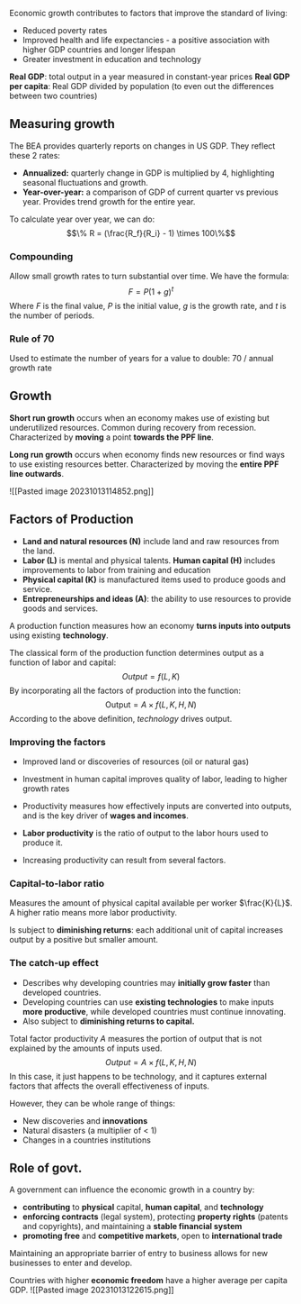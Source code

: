 Economic growth contributes to factors that improve the standard of living: 
- Reduced poverty rates
- Improved health and life expectancies - a positive association with higher GDP countries and longer lifespan
- Greater investment in education and technology

**Real GDP**: total output in a year measured in constant-year prices
**Real GDP per capita**: Real GDP divided by population (to even out the differences between two countries)

## Measuring growth
The BEA provides quarterly reports on changes in US GDP. They reflect these 2 rates: 
- **Annualized:** quarterly change in GDP is multiplied by 4, highlighting seasonal fluctuations and growth. 
- **Year-over-year:** a comparison of GDP of current quarter vs previous year. Provides trend growth for the entire year.

To calculate year over year, we can do: 
$$\% R = (\frac{R_f}{R_i} - 1) \times 100\%$$
### Compounding
Allow small growth rates to turn substantial over time. We have the formula: 
$$F=P(1+g)^t$$
Where $F$ is the final value, $P$ is the initial value, $g$ is the growth rate, and $t$ is the number of periods.

### Rule of 70
Used to estimate the number of years for a value to double: 70 / annual growth rate

## Growth
**Short run growth** occurs when an economy makes use of existing but underutilized resources. Common during recovery from recession. Characterized by **moving** a point **towards the PPF line**.

**Long run growth** occurs when economy finds new resources or find ways to use existing resources better. Characterized by moving the **entire PPF line outwards**.

![[Pasted image 20231013114852.png]]

## Factors of Production
- **Land and natural resources (N)** include land and raw resources from the land. 
- **Labor (L)** is mental and physical talents. **Human capital (H)** includes improvements to labor from training and education
- **Physical capital (K)** is manufactured items used to produce goods and service. 
- **Entrepreneurships and ideas (A)**: the ability to use resources to provide goods and services. 

A production function measures how an economy **turns inputs into outputs** using existing **technology**. 

The classical form of the production function determines output as a function of labor and capital: 
$$Output = f(L, K)$$
By incorporating all the factors of production into the function: 
$$\text{Output} = A \times f(L, K, H, N)$$
According to the above definition, *technology* drives output. 
### Improving the factors
- Improved land or discoveries of resources (oil or natural gas)
- Investment in human capital improves quality of labor, leading to higher growth rates

- Productivity measures how effectively inputs are converted into outputs, and is the key driver of **wages and incomes**. 
- **Labor productivity** is the ratio of output to the labor hours used to produce it.
- Increasing productivity can result from several factors.

### Capital-to-labor ratio
Measures the amount of physical capital available per worker $\frac{K}{L}$. A higher ratio means more labor productivity.

Is subject to **diminishing returns**: each additional unit of capital increases output by a positive but smaller amount.

### The catch-up effect
- Describes why developing countries may **initially grow faster** than developed countries.
- Developing countries can use **existing technologies** to make inputs **more productive**, while developed countries must continue innovating. 
- Also subject to **diminishing returns to capital.**

Total factor productivity $A$ measures the portion of output that is not explained by the amounts of inputs used. 
$$Output = A \times f(L, K, H, N)$$
In this case, it just happens to be technology, and it captures external factors that affects the overall effectiveness of inputs.

However, they can be whole range of things: 
- New discoveries and **innovations** 
- Natural disasters (a multiplier of < 1)
- Changes in a countries institutions

## Role of govt.
A government can influence the economic growth in a country by: 
- **contributing** to **physical** capital, **human capital**, and **technology**
- **enforcing contracts** (legal system), protecting **property rights** (patents and copyrights), and maintaining a **stable financial system**
- **promoting free** and **competitive markets**, open to **international trade**

Maintaining an appropriate barrier of entry to business allows for new businesses to enter and develop. 

Countries with higher **economic freedom** have a higher average per capita GDP. 
![[Pasted image 20231013122615.png]]
